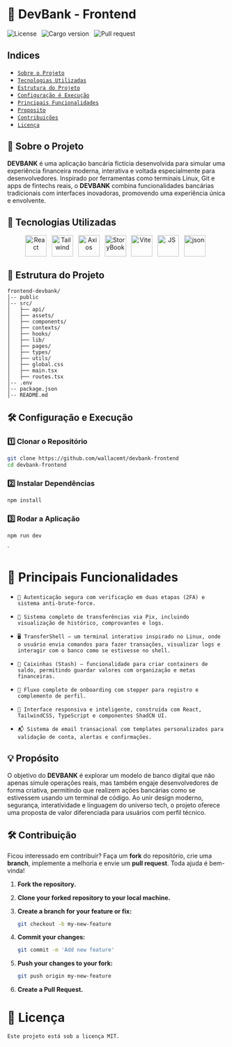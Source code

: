 # 🏦 DevBank - Frontend

![License](https://img.shields.io/static/v1?label=license&message=MIT&color=orange) &nbsp;
![Cargo version](https://img.shields.io/static/v1?label=cargo&message=v1.1.0&color=yellow) &nbsp;
![Pull request](https://img.shields.io/static/v1?label=PR&message=welcome&color=green)

## Indices

- [`Sobre o Projeto`](#sobre-o-projeto)
- [`Tecnologias Utilizadas`](#tecnologias-utilizadas)
- [`Estrutura do Projeto`](#estrutura-projeto)
- [`Configuração é Execução`](#configuracao-execucao)
- [`Principais Funcionalidades`](#principais-func)
- [`Proposito`](#proposito)
- [`Contribuições`](#contribuicoes)
- [`Licença`](#license)

<span id="sobre-o-projeto"></span>

## 📌 Sobre o Projeto

**DEVBANK** é uma aplicação bancária fictícia desenvolvida para simular uma experiência financeira moderna, interativa e voltada especialmente para desenvolvedores. Inspirado por ferramentas como terminais Linux, Git e apps de fintechs reais, o **DEVBANK** combina funcionalidades bancárias tradicionais com interfaces inovadoras, promovendo uma experiência única e envolvente.

## 🚀 Tecnologias Utilizadas

<div align='center' id="tecnologias-utilizadas">
    <img align='center' height='49' width='49' title='React' alt='React' src='https://cdn.jsdelivr.net/gh/devicons/devicon@latest/icons/react/react-original.svg'/> &nbsp;
    <img align='center' height='49' width='49' title='Tailwind' alt='Tailwind' src='https://cdn.jsdelivr.net/gh/devicons/devicon@latest/icons/tailwindcss/tailwindcss-original.svg'/> &nbsp;
    <img align='center' height='49' width='49' title='Axios' alt='Axios' src='https://cdn.jsdelivr.net/gh/devicons/devicon@latest/icons/axios/axios-plain-wordmark.svg'/> &nbsp;
    <img align='center' height='49' width='49' title='StoryBook' alt='StoryBook' src='https://cdn.jsdelivr.net/gh/devicons/devicon@latest/icons/storybook/storybook-original.svg'/> &nbsp;
    <img align='center' height='49' width='49' title='Vite' alt='Vite' src='https://cdn.jsdelivr.net/gh/devicons/devicon@latest/icons/vitejs/vitejs-original.svg'/> &nbsp;
     <img align='center' height='49' width='49' title='JS' alt='JS' src='https://cdn.jsdelivr.net/gh/devicons/devicon@latest/icons/typescript/typescript-original.svg'/> &nbsp;
     <img align='center' height='49' width='49' title='json' alt='json' src='https://cdn.jsdelivr.net/gh/devicons/devicon@latest/icons/json/json-original.svg'/> &nbsp;

</div>

<span id="estrutura-projeto"></span>

## 📂 Estrutura do Projeto

```
frontend-devbank/
│-- public
│-- src/
│   ├── api/
│   ├── assets/
│   ├── components/
│   ├── contexts/
│   ├── hooks/
│   ├── lib/
│   ├── pages/
│   ├── types/
│   ├── utils/
│   ├── global.css
│   ├── main.tsx
│   ├── routes.tsx
│-- .env
│-- package.json
│-- README.md
```

<span id="configuracao-execucao"></span>

## 🛠️ Configuração e Execução

### 1️⃣ Clonar o Repositório

```bash
git clone https://github.com/wallacemt/devbank-frontend
cd devbank-frontend
```

### 2️⃣ Instalar Dependências

```bash
npm install
```
### 3️⃣ Rodar a Aplicação

```bash
npm run dev
```

<span id="principais-func"></span>`

# 📌 Principais Funcionalidades

- `🔐 Autenticação segura com verificação em duas etapas (2FA) e sistema anti-brute-force.`

- `🧾 Sistema completo de transferências via Pix, incluindo visualização de histórico, comprovantes e logs.`

- `🖥️ TransferShell — um terminal interativo inspirado no Linux, onde o usuário envia comandos para fazer transações, visualizar logs e interagir com o banco como se estivesse no shell.`

- `💼 Caixinhas (Stash) — funcionalidade para criar containers de saldo, permitindo guardar valores com organização e metas financeiras.`

- `🧩 Fluxo completo de onboarding com stepper para registro e complemento de perfil.`

- `🧠 Interface responsiva e inteligente, construída com React, TailwindCSS, TypeScript e componentes ShadCN UI.`

- `📬 Sistema de email transacional com templates personalizados para validação de conta, alertas e confirmações.`



<span id="proposito"></span>

## 💡 Propósito
O objetivo do **DEVBANK** é explorar um modelo de banco digital que não apenas simule operações reais, mas também engaje desenvolvedores de forma criativa, permitindo que realizem ações bancárias como se estivessem usando um terminal de código. Ao unir design moderno, segurança, interatividade e linguagem do universo tech, o projeto oferece uma proposta de valor diferenciada para usuários com perfil técnico.


<span id="contribuicoes"></span>

## 🛠 Contribuição

Ficou interessado em contribuir? Faça um **fork** do repositório, crie uma **branch**, implemente a melhoria e envie um **pull request**. Toda ajuda é bem-vinda!

1. **Fork the repository.**
2. **Clone your forked repository to your local machine.**
3. **Create a branch for your feature or fix:**

   ```bash
   git checkout -b my-new-feature
   ```

4. **Commit your changes:**

   ```bash
   git commit -m 'Add new feature'
   ```

5. **Push your changes to your fork:**

   ```bash
   git push origin my-new-feature
   ```

6. **Create a Pull Request.**

<span id="license"></span>

# 📜 Licença

`Este projeto está sob a licença MIT.`
